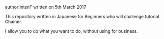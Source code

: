 author:IntenF
written on 5th March 2017

This repository written in Japanese for Beginners who will challenge tutorial Chainer.

I allow you to do what you want to do, without using for business.

